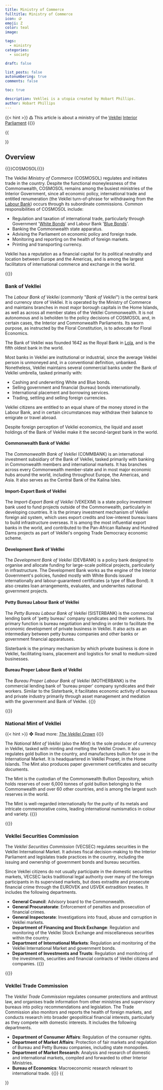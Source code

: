 ```yaml
---
title: Ministry of Commerce
fulltitle: Ministry of Commerce
icon: 🪙
emoji: Ζ
color: teal
image: 

tags: 
  - ministry
categories:
  - society

draft: false

list_posts: false
autonumbering: true
comments: false

toc: true

description: Vekllei is a utopia created by Hobart Phillips.
author: Hobart Phillips
---
```

{{< hint >}}
߷ This article is about a ministry of the [Vekllei](/utopia/vekllei/) [Interior Parliament](/utopia/society/state/government/interior/)
{{</hint>}}

{{<section>}}
## Overview
{{<boxtag teal>}}COSMOSOL{{</boxtag>}}

The Vekllei *Ministry of Commerce* (COSMOSOL) regulates and initiates trade in the country. Despite the functional moneylessness of the Commonwealth, COSMOSOL remains among the busiest ministries of the Interior Government, since all economic policy, international trade and entitled renumeration (the Vekllei turn-of-phrase for withdrawing from the [Labour Bank](#bank-of-vekllei)) occurs through its subordinate commissions. Common responsibilities of COSMOSOL include:

* Regulation and taxation of international trade, particularly through Government '[White Bonds](/utopia/society/state/finance/?ref=footer#white-bonds)' and Labour Bank '[Blue Bonds](/utopia/society/state/finance/?ref=footer#blue-bonds)'.
* Banking the Commonwealth state apparatus.
* Advising the Parliament on economic policy and foreign trade.
* Monitoring and reporting on the health of foreign markets.
* Printing and transporting currency.

Vekllei has a reputation as a financial capital for its political neutrality and location between Europe and the Americas, and is among the largest facilitators of international commerce and exchange in the world.

{{<outline>}}
### Bank of Vekllei

The *Labour Bank of Vekllei* (commonly "*Bank of Vekllei*") is the central bank and currency store of Vekllei. It is operated by the Ministry of Commerce and maintains branches in most major borough capitals in the Home Islands, as well as across all member states of the Vekllei Commonwealth. It is not autonomous and is beholden to the policy decisions of COSMOSOL and, in certain cases, the Interior and Commonwealth Parliaments. Its sworn purpose, as instructed by the Floral Constitution, is to advocate for Floral Economics.

The Bank of Vekllei was founded 1642 as the Royal Bank in [Lola](/utopia/landscape/boroughs/lola/), and is the fifth oldest bank in the world.

Most banks in Vekllei are institutional or industrial, since the average Vekllei person is unmoneyed and, in a conventional definition, unbanked. Nonetheless, Vekllei maintains several commercial banks under the Bank of Vekllei umbrella, tasked primarily with:

* Cashing and underwriting White and Blue bonds.
* Selling government and financial (bureau) bonds internationally.
* International placement and borrowing services.
* Trading, settling and selling foreign currencies.

Vekllei citizens are entitled to an equal share of the money stored in the Labour Bank, and in certain circumstances may withdraw their balance to emigrate or travel abroad.

Despite foreign perception of Vekllei economics, the liquid and asset holdings of the Bank of Vekllei make it the second-largest bank in the world.

#### Commonwealth Bank of Vekllei

The *Commonwealth Bank of Vekllei* (COMMBANK) is an international investment subsidiary of the Bank of Vekllei, tasked primarily with banking in Commonwealth members and international markets. It has branches across every Commonwealth member-state and in most major economic hubs around the world, including throughout Europe, the Americas, and Asia. It also serves as the Central Bank of the Kalina Isles.

#### Import-Export Bank of Vekllei

The *Import-Export Bank of Vekllei* (VEKEXIM) is a state policy investment bank used to fund projects outside of the Commonwealth, particularly in developing countries. It is the primary investment mechanism of Vekllei foreign aid system, which uses export credits and low-interest bureau loans to build infrastructure overseas. It is among the most influential export banks in the world, and contributed to the Pan-African Railway and Hundred Dams projects as part of Vekllei's ongoing Trade Democracy economic scheme.

#### Development Bank of Vekllei

The *Development Bank of Vekllei* (DEVBANK) is a policy bank designed to organise and allocate funding for large-scale political projects, particularly in infrastructure. The Development Bank works as the engine of the Interior Government's policies, funded mostly with White Bonds issued internationally and labour-guaranteed certificates (a type of Blue Bond). It also creates loan arrangements, evaluates, and underwrites national government projects.

#### Petty Bureau Labour Bank of Vekllei

The *Petty Bureau Labour Bank of Vekllei* (SISTERBANK) is the commercial lending bank of 'petty bureau' company syndicates and their workers. Its primary function is bureau negotiation and lending in order to facilitate the economic development of private business in Vekllei. It also acts as an intermediary between petty bureau companies and other banks or government financial apparatuses.

Sisterbank is the primary mechanism by which private business is done in Vekllei, facilitating loans, placement and logistics for small to medium-sized businesses.

#### Bureau Proper Labour Bank of Vekllei

The *Bureau Proper Labour Bank of Vekllei* (MOTHERBANK) is the commercial lending bank of 'bureau proper' company syndicates and their workers. Similar to the Sisterbank, it facilitates economic activity of bureaus and private industry primarily through asset management and mediation with the government and Bank of Vekllei.
{{</outline>}}

{{<outline>}}
### National Mint of Vekllei
{{< hint >}}
❖ Read more: *[The Vekllei Crown](/posts/2020-06-24-crown/)*
{{</hint>}}

The *National Mint of Vekllei* (also the *Mint*) is the sole producer of currency in Vekllei, tasked with minting and melting the Vekllei Crown. It also regulates gold bullion in the country, and manufactures bullion for use in the International Market. It is headquartered in Vekllei Proper, in the Home Islands. The Mint also produces paper government certificates and security documents.

The Mint is the custodian of the Commonwealth Bullion Depository, which holds reserves of over 6,000 tonnes of gold bullion belonging to the Commonwealth and over 60 other countries, and is among the largest such reserves in the world.

The Mint is well-regarded internationally for the purity of its metals and intricate commemorative coins, leading international numismatics in colour and variety.
{{</outline>}}

{{<outline>}}
### Vekllei Securities Commission

The *Vekllei Securities Commission* (VECSEC) regulates securities in the Vekllei International Market. It advises fiscal decision-making to the Interior Parliament and legislates trade practices in the country, including the issuing and ownership of government bonds and bureau securities.

Since Vekllei citizens do not usually participate in the domestic securities markets, VECSEC lacks traditional legal authority over many of the foreign participants in its supervised markets, but does extradite and prosecute financial crime through the EUROVEK and USVEK extradition treaties. It includes the following departments.

* **General Council**: Advisory board to the Commonwealth.
* **General Procuratorate**: Enforcement of penalties and prosecution of financial crimes.
* **General Inspectorate**: Investigations into fraud, abuse and corruption in Vekllei markets.
* **Department of Financing and Stock Exchange**: Regulation and monitoring of the Vekllei Stock Exchange and miscellaneous securities within the country.
* **Department of International Markets**: Regulation and monitoring of the Vekllei International Market and government bonds.
* **Department of Investments and Trusts**: Regulation and monitoring of the investments, securities and financial contracts of Vekllei citizens and companies.
{{</outline>}}

{{<outline>}}
### Vekllei Trade Commission

The *Vekllei Trade Commission* regulates consumer protections and antitrust law, and organises trade information from other ministries and supervisory bureaus into policy recommendations and legislation. The Trade Commission also monitors and reports the health of foreign markets, and conducts research into broader geopolitical financial interests, particularly as they compete with domestic interests. It includes the following departments.

* **Department of Consumer Affairs**: Regulation of the consumer rights.
* **Department of Market Affairs**: Protection of fair markets and regulation of Bureau and Petty Bureau companies, including state monopolies.
* **Department of Market Research**: Analysis and research of domestic and international markets, compiled and forwarded to other Interior Ministries.
* **Bureau of Economics**: Macroeconomic research relevant to international trade.
{{</outline>}}
{{</section>}}
